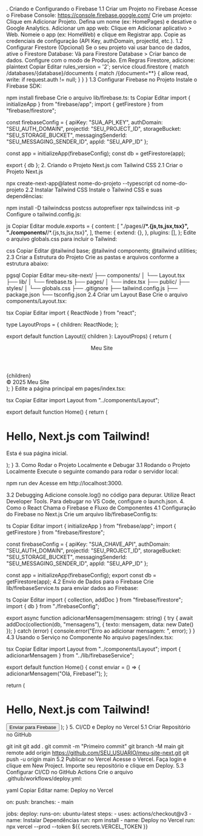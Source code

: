 . Criando e Configurando o Firebase
1.1 Criar um Projeto no Firebase
Acesse o Firebase Console: https://console.firebase.google.com/
Crie um projeto:
Clique em Adicionar Projeto.
Defina um nome (ex: HomePages) e desative o Google Analytics.
Adicionar um app web:
Clique em Adicionar aplicativo > Web.
Nomeie o app (ex: HomeWeb) e clique em Registrar app.
Copie as credenciais de configuração (API Key, authDomain, projectId, etc.).
1.2 Configurar Firestore (Opcional)
Se o seu projeto vai usar banco de dados, ative o Firestore Database:
Vá para Firestore Database > Criar banco de dados.
Configure com o modo de Produção.
Em Regras Firestore, adicione:
plaintext
Copiar
Editar
rules_version = '2';
service cloud.firestore {
  match /databases/{database}/documents {
    match /{document=**} {
      allow read, write: if request.auth != null;
    }
  }
}
1.3 Configurar Firebase no Projeto
Instale o Firebase SDK:

npm install firebase
Crie o arquivo lib/firebase.ts:
ts
Copiar
Editar
import { initializeApp } from "firebase/app";
import { getFirestore } from "firebase/firestore";

const firebaseConfig = {
  apiKey: "SUA_API_KEY",
  authDomain: "SEU_AUTH_DOMAIN",
  projectId: "SEU_PROJECT_ID",
  storageBucket: "SEU_STORAGE_BUCKET",
  messagingSenderId: "SEU_MESSAGING_SENDER_ID",
  appId: "SEU_APP_ID"
};

const app = initializeApp(firebaseConfig);
const db = getFirestore(app);

export { db };
2. Criando o Projeto Next.js com Tailwind CSS
2.1 Criar o Projeto Next.js

npx create-next-app@latest nome-do-projeto --typescript
cd nome-do-projeto
2.2 Instalar Tailwind CSS
Instale o Tailwind CSS e suas dependências:


npm install -D tailwindcss postcss autoprefixer
npx tailwindcss init -p
Configure o tailwind.config.js:

js
Copiar
Editar
module.exports = {
  content: [
    "./pages/**/*.{js,ts,jsx,tsx}",
    "./components/**/*.{js,ts,jsx,tsx}",
  ],
  theme: {
    extend: {},
  },
  plugins: [],
};
Edite o arquivo globals.css para incluir o Tailwind:

css
Copiar
Editar
@tailwind base;
@tailwind components;
@tailwind utilities;
2.3 Criar a Estrutura do Projeto
Crie as pastas e arquivos conforme a estrutura abaixo:

pgsql
Copiar
Editar
meu-site-next/
├── components/
│   └── Layout.tsx
├── lib/
│   └── firebase.ts
├── pages/
│   └── index.tsx
├── public/
├── styles/
│   └── globals.css
├── .gitignore
├── tailwind.config.js
├── package.json
└── tsconfig.json
2.4 Criar um Layout Base
Crie o arquivo components/Layout.tsx:

tsx
Copiar
Editar
import { ReactNode } from "react";

type LayoutProps = {
  children: ReactNode;
};

export default function Layout({ children }: LayoutProps) {
  return (
    <div className="min-h-screen flex flex-col items-center justify-center bg-gray-100 text-gray-900">
      <header className="w-full bg-blue-500 text-white text-center py-4 text-xl font-bold">
        Meu Site
      </header>
      <main className="flex-1 flex flex-col items-center justify-center w-full p-4">
        {children}
      </main>
      <footer className="w-full bg-blue-500 text-white text-center py-2 text-sm">
        © 2025 Meu Site
      </footer>
    </div>
  );
}
Edite a página principal em pages/index.tsx:

tsx
Copiar
Editar
import Layout from "../components/Layout";

export default function Home() {
  return (
    <Layout>
      <h1 className="text-4xl font-bold">Hello, Next.js com Tailwind!</h1>
      <p className="text-lg text-gray-700 mt-2">Esta é sua página inicial.</p>
    </Layout>
  );
}
3. Como Rodar o Projeto Localmente e Debugar
3.1 Rodando o Projeto Localmente
Execute o seguinte comando para rodar o servidor local:


npm run dev
Acesse em http://localhost:3000.

3.2 Debugging
Adicione console.log() no código para depurar.
Utilize React Developer Tools.
Para debugar no VS Code, configure o launch.json.
4. Como o React Chama o Firebase e Fluxo de Componentes
4.1 Configuração do Firebase no Next.js
Crie um arquivo lib/firebaseConfig.ts:

ts
Copiar
Editar
import { initializeApp } from "firebase/app";
import { getFirestore } from "firebase/firestore";

const firebaseConfig = {
  apiKey: "SUA_CHAVE_API",
  authDomain: "SEU_AUTH_DOMAIN",
  projectId: "SEU_PROJECT_ID",
  storageBucket: "SEU_STORAGE_BUCKET",
  messagingSenderId: "SEU_MESSAGING_SENDER_ID",
  appId: "SEU_APP_ID"
};

const app = initializeApp(firebaseConfig);
export const db = getFirestore(app);
4.2 Envio de Dados para o Firebase
Crie lib/firebaseService.ts para enviar dados ao Firebase:

ts
Copiar
Editar
import { collection, addDoc } from "firebase/firestore";
import { db } from "./firebaseConfig";

export async function adicionarMensagem(mensagem: string) {
  try {
    await addDoc(collection(db, "mensagens"), { texto: mensagem, data: new Date() });
  } catch (error) {
    console.error("Erro ao adicionar mensagem: ", error);
  }
}
4.3 Usando o Serviço no Componente
No arquivo pages/index.tsx:

tsx
Copiar
Editar
import Layout from "../components/Layout";
import { adicionarMensagem } from "../lib/firebaseService";

export default function Home() {
  const enviar = () => {
    adicionarMensagem("Olá, Firebase!");
  };

  return (
    <Layout>
      <h1 className="text-4xl font-bold">Hello, Next.js com Tailwind!</h1>
      <button className="mt-4 p-2 bg-blue-500 text-white" onClick={enviar}>
        Enviar para Firebase
      </button>
    </Layout>
  );
}
5. CI/CD e Deploy no Vercel
5.1 Criar Repositório no GitHub

git init
git add .
git commit -m "Primeiro commit"
git branch -M main
git remote add origin https://github.com/SEU_USUARIO/meu-site-next.git
git push -u origin main
5.2 Publicar no Vercel
Acesse o Vercel.
Faça login e clique em New Project.
Importe seu repositório e clique em Deploy.
5.3 Configurar CI/CD no GitHub Actions
Crie o arquivo .github/workflows/deploy.yml:

yaml
Copiar
Editar
name: Deploy no Vercel

on:
  push:
    branches:
      - main

jobs:
  deploy:
    runs-on: ubuntu-latest
    steps:
      - uses: actions/checkout@v3
      - name: Instalar Dependências
        run: npm install
      - name: Deploy no Vercel
        run: npx vercel --prod --token ${{ secrets.VERCEL_TOKEN }}
